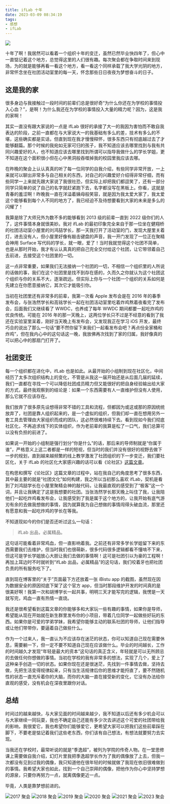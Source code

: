 ```yaml
---
title: ifLab 十年
date: 2023-03-09 08:34:19
tags:
- 感想
- ifLab
---
```


![](/images/2023/iflab/2023.JPG)

十年了啊！我居然可以看着一个组织十年的变迁，虽然已然毕业快四年了，但心中一直惦记着这个地方，总觉得这里的人们很有趣。每次聚会都在争取时间来到现场，为的就是能够再看一看这个地方，看一看这个同样承载了我大学光阴的地方，非常怀念坐在社团活动室里的每一天，怀念那些日日夜夜为梦想奋斗的日子。

## 这是我的家
很多身边与我接触过一段时间的前辈们总是很好奇“为什么你还在为学校的事情投入心血？”，是啊！为什么我还在为学校的事情投入大量的精力呢？因为，这是我的家啊！

其实一直没有跟大家说的一点是 ifLab 很好的承接了大一的我因为害怕而不敢自我表达的阶段，之前一直都在与大家说大一的我基础有多么的差，技术有多么的不堪，这些确实都是实话，但直到现在我才慢慢释怀，很多东西只有彻底越过去了才能够翻篇。那个时候的我宛如无家可归的孩子，我不知道应该去哪里找到与我有共同兴趣爱好的人，也不知道应该去哪里找到所谓可以指导我做什么的学长学姐，更不知道在这个面积很小但在心中黑洞般吞噬掉我的校园里我应该去哪。

在昨晚的聚会上认认真真的听了每一位同学的自我介绍，有些同学非常开放，一上来就可以聊出非常多与自己相关的东西，对自己的兴趣爱好介绍得非常仔细，而有些同学一上来就先跟大家说了我很社恐，但实际上却把我们都逗笑了，还有一部分同学只简单的说了自己的名字就赶紧跑下去，名字都没写在黑板上。你看，这就是青春的羞涩啊！昨晚我一直在洋溢着姨母般笑容，就是因为我太爱大家了，我太爱这个能够看到每个人不同的地方了，我已经迫不及待想要看到大家的未来是多么的闪耀了！

我算是除了大师兄外为数不多的能够看到 2013 级的前辈一直到 2022 级你们的人了，这件事情本身就很美妙。我对 ifLab 的最初印象完全来自于那一位坐在健翔桥的社团活动室小屋里的刘鸿喆学长，那一天我打开了活动室的门，发现大屋里关着灯，进去没有人，但小屋里好像有敲击键盘的声音，我一开门发现了一位正在聚精会神用 Surface 写代码的学长，就一眼，爱了！当时我就觉得这个社团不简单，也是从那时开始，我才有认认真真的把自己完全交付给这个社团，让它带领着自己去前进，去接受这个社团里的一切。

这一点非常重要，如果我们无法接纳一个社团的一切，不相信一个组织里的人所说的话做的事，我们在这个社团里是找不到存在感的，久而久之你就认为这个社团这个组织与你的关系不大，逐渐疏远。但实际上你与一个社团一个组织的关系如何是先建立在你愿意接纳它，其次它才能吸引你。

当初在社团里还有非常多的前辈，我第一次看 Apple 发布会是在 2016 年的春季发布会，与张浩然学长和高铭学长一起在社团活动室里吃着炸鸡熬着夜看完了发布会，后面我们又继续看了 WWDC，也养成了每年 WWDC 期间都要一起吃炸鸡的优良传统。可能在 2016 年的那一天晚上，这两位学长只不过是不经意的看到了我还在实验室里呆着，刚好当天晚上有发布会，又发现我正在学习 iOS 开发，最终巧合的说出了那么一句话“要不然你留下来我们一起看发布会吧？再点份全家桶和炸鸡”，但在我内心中的这句话这一晚，我放佛再次找到了家的归属，我好像真的可以把心中的那扇门打开了。

## 社团变迁
每一个组织都在进化中，ifLab 也是如此。从最开始的小组制到现在社区化，中间经历了太多次组织结构上的变化，不管是从我这一届开始还是从后面几届的延续，我们一直都在寻找一个可以降低社团成员精力但又能很好的把自身经验输出给大家的方式，最终我观察到的结论是：如果一个东西需要有人一直维护但没有人使用，那么它就不应该存在。

我们放弃了很多原先设想得非常不错的工具和流程，但都因为或这或那的原因统统放弃了，社团是靠人组织起来的，是一个虚拟的组织，但我们却一直在想用另外一套工具去管理由大家组织而成的团队，这必然很难持续下去。看到现如今我们彻底社区化，不再追求线下的实体组织，作为老前辈的我算是松了一口气，我们总算可以没有负担的前进了。

如果说一开始的小组制是强行划分“你是什么”的话，那后来的导师制就是“你属于谁”，严格意义上这二者都是一样的短视，但当时的我们并没有很好的视野去做下一步的规划，直到越来越频繁的线上教学激发了社团组织的下一步变迁，我们要社区化，关于 ifLab 的社区化大家感兴趣的话可以看《论社区》[这篇文章](http://pjhubs.com/2020/12/27/iflabcom01/)。

在构思和撰写《论社区》这篇文章的过程中，站在我自己的角度思考了很多东西，其中最主要的就是“社团文化”如何构建，我之所以当初那么喜欢 ifLab，契机是看到了刘鸿喆学长在小屋里聚精会神的敲代码，让我最直观的感受到了“极客”这一个词，并且让我确定了这是我想要的社团。当张浩然学长那天晚上叫住了我，让我陪他们一起吃炸鸡看发布会，让我感受到了我是属于这个地方的，让我开始有底气游刃有余的去做我想做的事情，因为就算我为自己想做的事情闯得头破血流，那里还有愿意和我一起吃炸鸡的学长在等我。

不知道现如今的你们是否还听过这么一句话：

> ifLab 出品，必属精品。

这句话可能看着非常鸡血，但一直影响着我。之前还有非常多学长学姐留下来的东西需要我们去维护，但当时我们也很萌新，很多代码很多逻辑都看不懂啃不下来，但这可是学长学姐放心大胆让我们去做的事情啊！这可是社团引以为豪的工程啊！再加上耳边时不时就听到“ifLab 出品，必属精品”的这句话，我们咬着牙也把社团负责的所有服务吃下了。

直到现在博客里的“关于”页面最下方还放着一张 iBistu app 的截图，虽然现在因为数据安全的原因彻底下架了这个官方 app，但当时那段维护开发的时间真的是很美好啊！我第一次和胡博学长一起共事，明明三天才能写完的逻辑，我愣是一天就写完，鸡血一直有热情一直烧。

我还是很希望看到这篇文章的你能够多和大家玩一些有趣的事情，如果你是导师，希望能从现在开始就在新生群里发布你的小项目，带着几位同学一起做些好玩的东西。如果你是可爱的学弟学妹，我希望你能够主动的联系社团的导师，让他们指导或让他们带带你，要逼着自己做些什么。

作为一个过来人，我一直认为不应该存在迷茫的状态，你可以知道自己现在需要休息，需要躺一下，但一定不要不知道自己现在应该做什么。毕业的时间越长，工作的时间越久才发现“年轻是最大的资本”这句话的真正含义，年轻就是可以无所顾忌的去做任何你想做的事情。当初在学校的我有非常多的想法，实现了几个，爱上了这种亲手创造一切的状态。如果你现在还是很迷茫，先找到一件事情去做，坚持去做，先把生活变得规律起来，只有当生活规律后你的思维才能捋直了，要不然随机性的状态一直充斥着你的大脑，而你的大脑一直在接受新的变化，它没有办法给你直观的感受，没有机会在深夜里跟你对话。

## 总结
时间过的越来越快，与大家见面的时间越来越少，我不知道以后还有多少机会可以与大家继续一同玩耍，我也不确定自己还能有多少次去讲述这个可爱的社团带给我的影响，我很爱它，我也希望你们能够爱它，更希望大家可以把我们这些前辈踩在脚下，不要老是惦记着我们这些老东西，你们该有自己想法，有想法就要努力去实现。

当我还在学校时，最常听说的就是“季逸超”，被列为学院的传奇人物。在一堂思修课上需要做自我介绍，幻灯片里我把季逸超学长作为了我的偶像放了上去，但我一次都没有见到过我的偶像，我只知道他在很年轻的时候就做了我现在依旧很难做到的事情。我希望大家也如此，找到一个自己崇拜的偶像，把他作为你心中坚持梦想的源泉，只要你再努力一点，就离偶像更近一点。

毕竟，人类是靠梦想前进的。

![2017 聚会](/images/2023/iflab/2017.JPG)
![2018 聚会](/images/2023/iflab/2018.JPG)
![2019 聚会](/images/2023/iflab/2019.JPG)
![2020 聚会](/images/2023/iflab/2020.JPG)
![2021 聚会](/images/2023/iflab/2021.JPG)
![2023 聚会](/images/2023/iflab/2023.JPG)